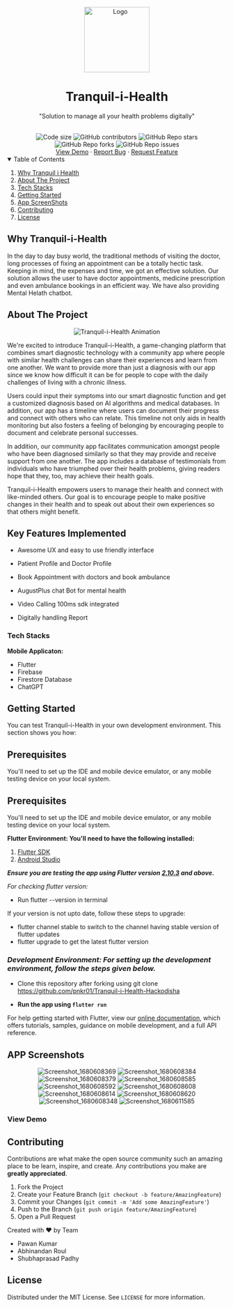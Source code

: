 <br />
<div align="center">
  <a href="https://github.com/pnkr01/Tranquil-i-Health">
    <img src="https://user-images.githubusercontent.com/83778936/229776570-80cc3494-72c9-4599-adbd-1f71504a8900.gif" alt="Logo" width="150" height="150">
  </a>

  <h1 align="center"><b>Tranquil-i-Health</b></h1>

  <p align="center">
    "Solution to manage all your health problems digitally"
    <br />
  </p>
  <br />
<img src="https://img.shields.io/github/languages/code-size/pnkr01/Tranquil-i-Health?style=flat-square" alt="Code size" />
<img alt="GitHub contributors" src="https://img.shields.io/github/contributors/pnkr01/Tranquil-i-Health?style=flat-square">
<img alt="GitHub Repo stars" src="https://img.shields.io/github/stars/pnkr01/Tranquil-i-Health?style=flat-square">
<img alt="GitHub Repo forks" src="https://img.shields.io/github/forks/pnkr01/Tranquil-i-Health?style=flat-square">
<img alt="GitHub Repo issues" src="https://img.shields.io/github/issues/pnkr01/Tranquil-i-Health?style=flat-square">


<br />
<a href="https://github.com/pnkr01/Tranquil-i-Health/">View Demo</a>
·
<a href="https://github.com/pnkr01/Tranquil-i-Health/issues">Report Bug</a>
·
<a href="https://github.com/pnkr01/Tranquil-i-Health/issues">Request Feature</a>
</div>

<!-- TABLE OF CONTENTS -->
<details open="open">
  <summary>Table of Contents</summary>
  <ol>
    <li>
      <a href="#why-Tranquil-i-Health">Why Tranquil i Health</a>
    </li>
    <li>
      <a href="#about-the-project">About The Project</a>
    </li>
    <li>
      <a href="#tech-stacks">Tech Stacks</a>
    </li>
    <li>
      <a href="#getting-started">Getting Started</a>
    </li>
    <li><a href="#app-screenshots">App ScreenShots</a></li>
    <li><a href="#contributing">Contributing</a></li>
    <li><a href="#license">License</a></li>
  </ol>
</details>

## Why Tranquil-i-Health

In the day to day busy world, the traditional methods of visiting the doctor, long processes of fixing an appointment can be a totally hectic task.
Keeping in mind, the expenses and time, we got an effective solution.
Our solution allows the user to have doctor appointments, medicine prescription and even ambulance bookings in an efficient way. We have also providing Mental Helath chatbot.

## About The Project

<div align="center">
<img alt="Tranquil-i-Health Animation" src="https://user-images.githubusercontent.com/83778936/229786066-260cc0ba-59c7-40b8-b648-043ade353eeb.png">
</div>

We're excited to introduce Tranquil-i-Health, a game-changing platform that combines smart diagnostic technology with a community app where people with similar health challenges can share their experiences and learn from one another. We want to provide more than just a diagnosis with our app since we know how difficult it can be for people to cope with the daily challenges of living with a chronic illness.

Users could input their symptoms into our smart diagnostic function and get a customized diagnosis based on AI algorithms and medical databases. In addition, our app has a timeline where users can document their progress and connect with others who can relate. This timeline not only aids in health monitoring but also fosters a feeling of belonging by encouraging people to document and celebrate personal successes.


In addition, our community app facilitates communication amongst people who have been diagnosed similarly so that they may provide and receive support from one another. The app includes a database of testimonials from individuals who have triumphed over their health problems, giving readers hope that they, too, may achieve their health goals.

Tranquil-i-Health empowers users to manage their health and connect with like-minded others. Our goal is to encourage people to make positive changes in their health and to speak out about their own experiences so that others might benefit.


## Key Features Implemented

- Awesome UX and easy to use friendly interface

- Patient Profile and Doctor Profile

- Book Appointment with doctors and book ambulance

- AugustPlus chat Bot for mental health

- Video Calling 100ms sdk integrated

- Digitally handling Report 

### Tech Stacks

**Mobile Applicaton:**

- Flutter
- Firebase
- Firestore Database
- ChatGPT


## Getting Started

You can test Tranquil-i-Health in your own development environment. This section shows you how:

## Prerequisites

You'll need to set up the IDE and mobile device emulator, or any mobile testing device on your local system.

## Prerequisites

You'll need to set up the IDE and mobile device emulator, or any mobile testing device on your local system.

**Flutter Environment: You'll need to have the following installed:**

1. [Flutter SDK](https://flutter.dev/docs/get-started/install)
2. [Android Studio](https://developer.android.com/studio)

***Ensure you are testing the app using Flutter version [2.10.3](https://docs.flutter.dev/development/tools/sdk/releases?tab=windows) and above.***

*For checking flutter version:*

- Run flutter --version in terminal

If your version is not upto date, follow these steps to upgrade:

- flutter channel stable to switch to the channel having stable version of flutter updates
- flutter upgrade to get the latest flutter version

### *Development Environment: For setting up the development environment, follow the steps given below.*

- Clone this repository after forking using git clone <https://github.com/pnkr01/Tranquil-i-Health-Hackodisha>

- **Run the app using `flutter run`**

For help getting started with Flutter, view our
[online documentation](https://flutter.dev/docs), which offers tutorials,
samples, guidance on mobile development, and a full API reference.


## APP Screenshots

<div align="center">


![Screenshot_1680608369](https://user-images.githubusercontent.com/83778936/229781555-604aa532-2748-4cac-a187-1c06b1b729d0.png)
![Screenshot_1680608384](https://user-images.githubusercontent.com/83778936/229781525-c65e9019-6af7-4fc2-98da-ae69c589e96d.png)
![Screenshot_1680608379](https://user-images.githubusercontent.com/83778936/229781443-125601fc-ef79-431f-bb52-2a1f775bf64f.png)
![Screenshot_1680608585](https://user-images.githubusercontent.com/83778936/229781464-779983d3-6f01-45e8-a7f1-40a622dcdc05.png)
![Screenshot_1680608592](https://user-images.githubusercontent.com/83778936/229781479-db75fa51-2c5a-4666-9562-88ce7fc40ace.png)
![Screenshot_1680608608](https://user-images.githubusercontent.com/83778936/229781488-45393c77-22b8-4fb1-aaef-0a02aa482b9e.png)
![Screenshot_1680608614](https://user-images.githubusercontent.com/83778936/229781499-d82a4305-7eca-4ef3-8456-4efc14b59ab4.png)
![Screenshot_1680608620](https://user-images.githubusercontent.com/83778936/229781509-e28e3ad0-a68a-443c-b533-abb1a5883b2b.png)
![Screenshot_1680608348](https://user-images.githubusercontent.com/83778936/229781533-1bc35e54-f016-4259-b437-0892551c9cc0.png)
![Screenshot_1680611585](https://user-images.githubusercontent.com/83778936/229793010-2851d315-2181-404c-8caf-e474a364acbb.png)


</div>

### View Demo


## Contributing

Contributions are what make the open source community such an amazing place to be learn, inspire, and create. Any contributions you make are **greatly appreciated**.

1. Fork the Project
2. Create your Feature Branch (`git checkout -b feature/AmazingFeature`)
3. Commit your Changes (`git commit -m 'Add some AmazingFeature'`)
4. Push to the Branch (`git push origin feature/AmazingFeature`)
5. Open a Pull Request

Created with ❤️ by Team 
- Pawan Kumar
- Abhinandan Roul
- Shubhaprasad Padhy


## License

Distributed under the MIT License. See `LICENSE` for more information.
